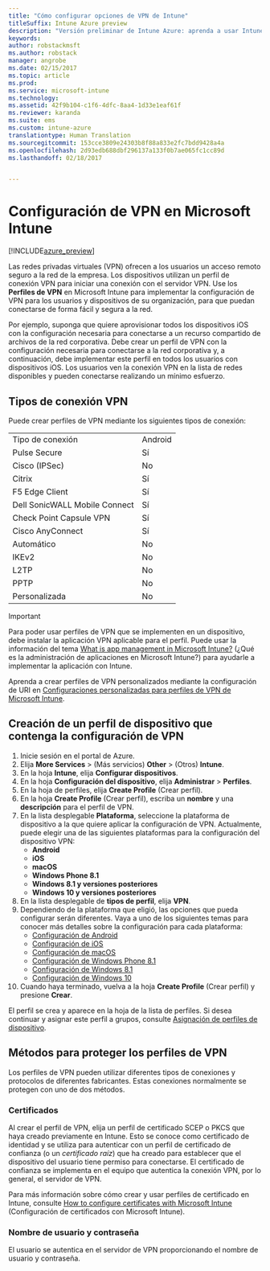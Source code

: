 ```yaml
---
title: "Cómo configurar opciones de VPN de Intune"
titleSuffix: Intune Azure preview
description: "Versión preliminar de Intune Azure: aprenda a usar Intune para configurar conexiones VPN en los dispositivos que administra.¡"
keywords: 
author: robstackmsft
ms.author: robstack
manager: angrobe
ms.date: 02/15/2017
ms.topic: article
ms.prod: 
ms.service: microsoft-intune
ms.technology: 
ms.assetid: 42f9b104-c1f6-4dfc-8aa4-1d33e1eaf61f
ms.reviewer: karanda
ms.suite: ems
ms.custom: intune-azure
translationtype: Human Translation
ms.sourcegitcommit: 153cce3809e24303b8f88a833e2fc7bdd9428a4a
ms.openlocfilehash: 2d93edb688dbf296137a133f0b7ae065fc1cc89d
ms.lasthandoff: 02/18/2017


---
```


# <a name="how-to-configure-vpn-settings-in-microsoft-intune"></a>Configuración de VPN en Microsoft Intune

[!INCLUDE[azure_preview](../includes/azure_preview.md)]

Las redes privadas virtuales (VPN) ofrecen a los usuarios un acceso remoto seguro a la red de la empresa. Los dispositivos utilizan un perfil de conexión VPN para iniciar una conexión con el servidor VPN. Use los **Perfiles de VPN** en Microsoft Intune para implementar la configuración de VPN para los usuarios y dispositivos de su organización, para que puedan conectarse de forma fácil y segura a la red.

Por ejemplo, suponga que quiere aprovisionar todos los dispositivos iOS con la configuración necesaria para conectarse a un recurso compartido de archivos de la red corporativa. Debe crear un perfil de VPN con la configuración necesaria para conectarse a la red corporativa y, a continuación, debe implementar este perfil en todos los usuarios con dispositivos iOS. Los usuarios ven la conexión VPN en la lista de redes disponibles y pueden conectarse realizando un mínimo esfuerzo.

## <a name="vpn-connection-types"></a>Tipos de conexión VPN

Puede crear perfiles de VPN mediante los siguientes tipos de conexión:

|||
|-|-|
|Tipo de conexión|Android|iOS|macOS|Windows Phone 8,1|Windows 8.1|Windows 10|
|Pulse Secure|Sí|Sí|Sí|Sí|Sí|Sí|
|Cisco (IPSec)|No|Sí|No|No|No|No|
|Citrix|Sí|Sí|No|No|No|No|
|F5 Edge Client|Sí|Sí|Sí|Sí|Sí|Sí|
|Dell SonicWALL Mobile Connect|Sí|Sí|Sí|Sí|Sí|Sí|
|Check Point Capsule VPN|Sí|Sí|Sí|Sí|Sí|Sí|
|Cisco AnyConnect|Sí|Sí|Sí|No|No|No|
|Automático|No|No|No|No|No|Sí|
|IKEv2|No|No|No|No|No|Sí|
|L2TP|No|No|No|No|No|Sí|
|PPTP|No|No|No|No|No|Sí|
|Personalizada|No|Sí|Sí|No|No|No|


> [!IMPORTANT]
> Para poder usar perfiles de VPN que se implementen en un dispositivo, debe instalar la aplicación VPN aplicable para el perfil. Puede usar la información del tema [What is app management in Microsoft Intune?](/intune-azure/manage-apps/what-is-app-management) (¿Qué es la administración de aplicaciones en Microsoft Intune?) para ayudarle a implementar la aplicación con Intune.  

Aprenda a crear perfiles de VPN personalizados mediante la configuración de URI en [Configuraciones personalizadas para perfiles de VPN de Microsoft Intune](create-custom-vpn-profiles.md).     

## <a name="create-a-device-profile-containing-vpn-settings"></a>Creación de un perfil de dispositivo que contenga la configuración de VPN

1. Inicie sesión en el portal de Azure.
2. Elija **More Services** >  (Más servicios) **Other** >  (Otros) **Intune**.
3. En la hoja **Intune**, elija **Configurar dispositivos**.
2. En la hoja **Configuración del dispositivo**, elija **Administrar** > **Perfiles**.
3. En la hoja de perfiles, elija **Create Profile** (Crear perfil).
4. En la hoja **Create Profile** (Crear perfil), escriba un **nombre** y una **descripción** para el perfil de VPN.
5. En la lista desplegable **Plataforma**, seleccione la plataforma de dispositivo a la que quiere aplicar la configuración de VPN. Actualmente, puede elegir una de las siguientes plataformas para la configuración del dispositivo VPN:
    - **Android**
    - **iOS**
    - **macOS**
    - **Windows Phone 8.1**
    - **Windows 8.1 y versiones posteriores**
    - **Windows 10 y versiones posteriores**
6. En la lista desplegable de **tipos de perfil**, elija **VPN**.
7. Dependiendo de la plataforma que eligió, las opciones que pueda configurar serán diferentes. Vaya a uno de los siguientes temas para conocer más detalles sobre la configuración para cada plataforma:
    - [Configuración de Android](vpn-for-android.md)
    - [Configuración de iOS](vpn-for-ios.md)
    - [Configuración de macOS](vpn-for-macos.md)
    - [Configuración de Windows Phone 8.1](vpn-for-windows-phone-8-1.md)
    - [Configuración de Windows 8.1](vpn-for-windows-8-1.md)
    - [Configuración de Windows 10](vpn-for-windows-10.md)
8. Cuando haya terminado, vuelva a la hoja **Create Profile** (Crear perfil) y presione **Crear**.

El perfil se crea y aparece en la hoja de la lista de perfiles.
Si desea continuar y asignar este perfil a grupos, consulte [Asignación de perfiles de dispositivo](how-to-assign-device-profiles.md).


## <a name="methods-of-securing-vpn-profiles"></a>Métodos para proteger los perfiles de VPN

Los perfiles de VPN pueden utilizar diferentes tipos de conexiones y protocolos de diferentes fabricantes. Estas conexiones normalmente se protegen con uno de dos métodos.

### <a name="certificates"></a>Certificados

Al crear el perfil de VPN, elija un perfil de certificado SCEP o PKCS que haya creado previamente en Intune. Esto se conoce como certificado de identidad y se utiliza para autenticar con un perfil de certificado de confianza (o un *certificado raíz*) que ha creado para establecer que el dispositivo del usuario tiene permiso para conectarse. El certificado de confianza se implementa en el equipo que autentica la conexión VPN, por lo general, el servidor de VPN.

Para más información sobre cómo crear y usar perfiles de certificado en Intune, consulte [How to configure certificates with Microsoft Intune](how-to-configure-certificates.md) (Configuración de certificados con Microsoft Intune).

### <a name="user-name-and-password"></a>Nombre de usuario y contraseña

El usuario se autentica en el servidor de VPN proporcionando el nombre de usuario y contraseña.

